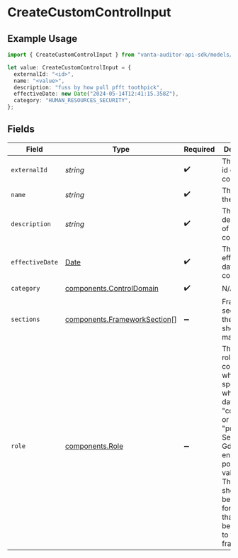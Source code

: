 # CreateCustomControlInput

## Example Usage

```typescript
import { CreateCustomControlInput } from "vanta-auditor-api-sdk/models/components";

let value: CreateCustomControlInput = {
  externalId: "<id>",
  name: "<value>",
  description: "fuss by how pull pfft toothpick",
  effectiveDate: new Date("2024-05-14T12:41:15.358Z"),
  category: "HUMAN_RESOURCES_SECURITY",
};
```

## Fields

| Field                                                                                                                                                                                                                                       | Type                                                                                                                                                                                                                                        | Required                                                                                                                                                                                                                                    | Description                                                                                                                                                                                                                                 |
| ------------------------------------------------------------------------------------------------------------------------------------------------------------------------------------------------------------------------------------------- | ------------------------------------------------------------------------------------------------------------------------------------------------------------------------------------------------------------------------------------------- | ------------------------------------------------------------------------------------------------------------------------------------------------------------------------------------------------------------------------------------------- | ------------------------------------------------------------------------------------------------------------------------------------------------------------------------------------------------------------------------------------------- |
| `externalId`                                                                                                                                                                                                                                | *string*                                                                                                                                                                                                                                    | :heavy_check_mark:                                                                                                                                                                                                                          | The external id of the control.                                                                                                                                                                                                             |
| `name`                                                                                                                                                                                                                                      | *string*                                                                                                                                                                                                                                    | :heavy_check_mark:                                                                                                                                                                                                                          | The name of the control.                                                                                                                                                                                                                    |
| `description`                                                                                                                                                                                                                               | *string*                                                                                                                                                                                                                                    | :heavy_check_mark:                                                                                                                                                                                                                          | The description of the control.                                                                                                                                                                                                             |
| `effectiveDate`                                                                                                                                                                                                                             | [Date](https://developer.mozilla.org/en-US/docs/Web/JavaScript/Reference/Global_Objects/Date)                                                                                                                                               | :heavy_check_mark:                                                                                                                                                                                                                          | The effective date of the control.                                                                                                                                                                                                          |
| `category`                                                                                                                                                                                                                                  | [components.ControlDomain](../../models/components/controldomain.md)                                                                                                                                                                        | :heavy_check_mark:                                                                                                                                                                                                                          | N/A                                                                                                                                                                                                                                         |
| `sections`                                                                                                                                                                                                                                  | [components.FrameworkSection](../../models/components/frameworksection.md)[]                                                                                                                                                                | :heavy_minus_sign:                                                                                                                                                                                                                          | Framework sections that the control should be mapped to.                                                                                                                                                                                    |
| `role`                                                                                                                                                                                                                                      | [components.Role](../../models/components/role.md)                                                                                                                                                                                          | :heavy_minus_sign:                                                                                                                                                                                                                          | The GDPR role of the control, which specifies whether the data is being "collected" or "processed". See the GdprRole enum for possible values.<br/>This field should only be included for controls that are to be mapped to the GDPR framework. |